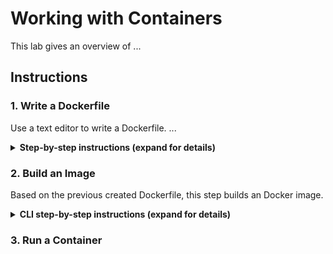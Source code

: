 # Working with Containers

This lab gives an overview of ...

## Instructions

### 1. Write a Dockerfile

Use a text editor to write a Dockerfile. ...

<details>
<summary><strong>Step-by-step instructions (expand for details)</strong></summary><p>

1. Open a text editor

2. ...

3. ...

4. ...

5. ...

</p></details>

### 2. Build an Image 

Based on the previous created Dockerfile, this step builds an Docker image. 

<details>
<summary><strong>CLI step-by-step instructions (expand for details)</strong></summary><p>

1. Open a text editor

Execute the following command making sure to ...

    docker build .. 

If the command was successful, you should see a list of objects that were copied to your bucket.

    docker images 

2. ...


</p></details>

### 3. Run a Container